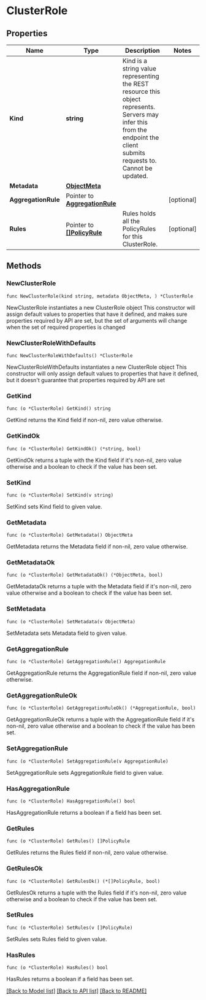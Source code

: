# ClusterRole

## Properties

Name | Type | Description | Notes
------------ | ------------- | ------------- | -------------
**Kind** | **string** | Kind is a string value representing the REST resource this object represents. Servers may infer this from the endpoint the client submits requests to. Cannot be updated. | 
**Metadata** | [**ObjectMeta**](ObjectMeta.md) |  | 
**AggregationRule** | Pointer to [**AggregationRule**](AggregationRule.md) |  | [optional] 
**Rules** | Pointer to [**[]PolicyRule**](PolicyRule.md) | Rules holds all the PolicyRules for this ClusterRole. | [optional] 

## Methods

### NewClusterRole

`func NewClusterRole(kind string, metadata ObjectMeta, ) *ClusterRole`

NewClusterRole instantiates a new ClusterRole object
This constructor will assign default values to properties that have it defined,
and makes sure properties required by API are set, but the set of arguments
will change when the set of required properties is changed

### NewClusterRoleWithDefaults

`func NewClusterRoleWithDefaults() *ClusterRole`

NewClusterRoleWithDefaults instantiates a new ClusterRole object
This constructor will only assign default values to properties that have it defined,
but it doesn't guarantee that properties required by API are set

### GetKind

`func (o *ClusterRole) GetKind() string`

GetKind returns the Kind field if non-nil, zero value otherwise.

### GetKindOk

`func (o *ClusterRole) GetKindOk() (*string, bool)`

GetKindOk returns a tuple with the Kind field if it's non-nil, zero value otherwise
and a boolean to check if the value has been set.

### SetKind

`func (o *ClusterRole) SetKind(v string)`

SetKind sets Kind field to given value.


### GetMetadata

`func (o *ClusterRole) GetMetadata() ObjectMeta`

GetMetadata returns the Metadata field if non-nil, zero value otherwise.

### GetMetadataOk

`func (o *ClusterRole) GetMetadataOk() (*ObjectMeta, bool)`

GetMetadataOk returns a tuple with the Metadata field if it's non-nil, zero value otherwise
and a boolean to check if the value has been set.

### SetMetadata

`func (o *ClusterRole) SetMetadata(v ObjectMeta)`

SetMetadata sets Metadata field to given value.


### GetAggregationRule

`func (o *ClusterRole) GetAggregationRule() AggregationRule`

GetAggregationRule returns the AggregationRule field if non-nil, zero value otherwise.

### GetAggregationRuleOk

`func (o *ClusterRole) GetAggregationRuleOk() (*AggregationRule, bool)`

GetAggregationRuleOk returns a tuple with the AggregationRule field if it's non-nil, zero value otherwise
and a boolean to check if the value has been set.

### SetAggregationRule

`func (o *ClusterRole) SetAggregationRule(v AggregationRule)`

SetAggregationRule sets AggregationRule field to given value.

### HasAggregationRule

`func (o *ClusterRole) HasAggregationRule() bool`

HasAggregationRule returns a boolean if a field has been set.

### GetRules

`func (o *ClusterRole) GetRules() []PolicyRule`

GetRules returns the Rules field if non-nil, zero value otherwise.

### GetRulesOk

`func (o *ClusterRole) GetRulesOk() (*[]PolicyRule, bool)`

GetRulesOk returns a tuple with the Rules field if it's non-nil, zero value otherwise
and a boolean to check if the value has been set.

### SetRules

`func (o *ClusterRole) SetRules(v []PolicyRule)`

SetRules sets Rules field to given value.

### HasRules

`func (o *ClusterRole) HasRules() bool`

HasRules returns a boolean if a field has been set.


[[Back to Model list]](../README.md#documentation-for-models) [[Back to API list]](../README.md#documentation-for-api-endpoints) [[Back to README]](../README.md)


